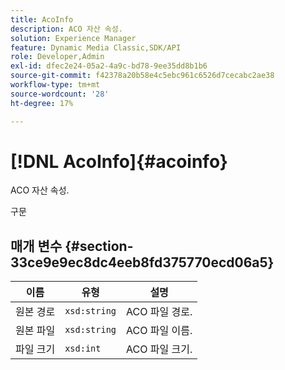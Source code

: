 ```yaml
---
title: AcoInfo
description: ACO 자산 속성.
solution: Experience Manager
feature: Dynamic Media Classic,SDK/API
role: Developer,Admin
exl-id: dfec2e24-05a2-4a9c-bd78-9ee35dd8b1b6
source-git-commit: f42378a20b58e4c5ebc961c6526d7cecabc2ae38
workflow-type: tm+mt
source-wordcount: '28'
ht-degree: 17%

---
```


# [!DNL AcoInfo]{#acoinfo}

ACO 자산 속성.

구문

## 매개 변수 {#section-33ce9e9ec8dc4eeb8fd375770ecd06a5}

| 이름 | 유형 | 설명 |
|---|---|---|
| 원본 경로 | `xsd:string` | ACO 파일 경로. |
| 원본 파일 | `xsd:string` | ACO 파일 이름. |
| 파일 크기 | `xsd:int` | ACO 파일 크기. |
